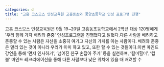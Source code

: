 ```yaml
---
categories: d
title: "고흥 코스모스 인성교육원 고흥동초와 풍양초등학교 인성 프로그램 진행"
---
```

고흥 코스모스 인성교육원은 9월 19~20일 고흥동초등학교에서 2학년 대상 120명에게 &#39;우리 함께 가자 배려와 존중&#39; 인성프로그램을 진행했다고 밝혔다.다른 사람을 배려하고 존중할 수 있는 사람은 자신을 소중히 여기고 자신의 가치를 아는 사람이다. 배려와 존중은 멀리 있는 것이 아니라 우리가 이미 하고 있고, 또한 할 수 있는 것들이다.이번 마인드 강연을 통해 ‘먼저 인사하기’, ‘넘어진 친구 손잡아 주기’ 등을 실천하며, ‘킬미힐미’, ‘컵볼’ 마인드 레크리에이션을 통해 다른 사람보다 낮은 위치에 있을 때 배려할 수